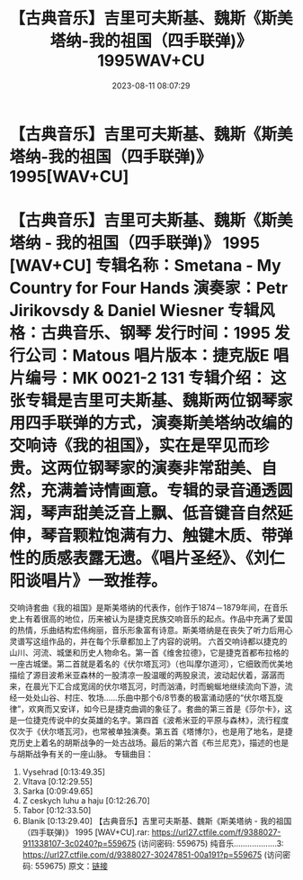 ﻿---
title: 【古典音乐】吉里可夫斯基、魏斯《斯美塔纳-我的祖国（四手联弹)》1995WAV+CU
date: 2023-08-11 08:07:29
categories: 古典音乐、新世纪、纯音雅乐
tags: 纯音雅乐
---
# 【古典音乐】吉里可夫斯基、魏斯《斯美塔纳-我的祖国（四手联弹)》1995[WAV+CU]

【古典音乐】吉里可夫斯基、魏斯《斯美塔纳 - 我的祖国（四手联弹)》 1995
[WAV+CU]
专辑名称：Smetana - My Country for Four Hands
演奏家：Petr Jirikovsdy & Daniel Wiesner
专辑风格：古典音乐、钢琴
发行时间：1995
发行公司：Matous
唱片版本：捷克版E
唱片编号：MK 0021-2 131
专辑介绍：
这张专辑是吉里可夫斯基、魏斯两位钢琴家用四手联弹的方式，演奏斯美塔纳改编的交响诗《我的祖国》，实在是罕见而珍贵。这两位钢琴家的演奏非常甜美、自然，充满着诗情画意。专辑的录音通透圆润，琴声甜美泛音上飘、低音键音自然延伸，琴音颗粒饱满有力、触键木质、带弹性的质感表露无遗。《唱片圣经》、《刘仁阳谈唱片》一致推荐。
===================
交响诗套曲《我的祖国》是斯美塔纳的代表作，创作于1874－1879年间，在音乐史上有着很高的地位，历来被认为是捷克民族交响音乐的起点。作品中充满了爱国的热情，乐曲结构宏伟绚丽，音乐形象富有诗意。斯美塔纳是在丧失了听力后用心灵谱写这组作品的，并在每个乐章都加上了内容的说明。
六首交响诗都以捷克的山川、河流、城堡和历史人物命名。第一首《维舍拉德》，它是捷克首都布拉格的一座古城堡。第二首就是着名的《伏尔塔瓦河》（也叫摩尔道河），它细致而优美地描绘了源目波希米亚森林的一股清凉一股温暖的两股泉流，波动起伏着，潺潺而来，在晨光下汇合成宽阔的伏尔塔瓦河，时而汹涌，时而蜿蜒地继续流向下游，流经一处处山谷、村庄、牧场……乐曲中那个6/8节奏的极富涌动感的“伏尔塔瓦旋律”，欢爽而又安详，如今已是捷克曲调的象征了。套曲的第三首是《莎尔卡》，这是一位捷克传说中的女英雄的名字。第四首《波希米亚的平原与森林》，流行程度仅次于《伏尔塔瓦河》，也常被单独演奏。第五首《塔博尔》，也是用了地名，是捷克历史上着名的胡斯战争的一处古战场。最后的第六首《布兰尼克》，描述的也是与胡斯战争有关的一座山脉。
专辑曲目：
01. Vysehrad [0:13:49.35]
02. Vltava [0:12:29.55]
03. Sarka [0:09:49.65]
04. Z ceskych luhu a haju [0:12:26.70]
05. Tabor [0:12:33.50]
06. Blanik [0:13:29.40]
【古典音乐】吉里可夫斯基、魏斯《斯美塔纳 - 我的祖国（四手联弹)》 1995 [WAV+CU].rar: https://url27.ctfile.com/f/9388027-911338107-3c0240?p=559675
(访问密码: 559675)
纯音乐...................3: https://url27.ctfile.com/d/9388027-30247851-00a191?p=559675
(访问密码: 559675)
原文：[链接](https://blog.sina.com.cn/s/blog_1647c7e760103131h.html)